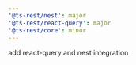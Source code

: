 ```yaml
---
'@ts-rest/nest': major
'@ts-rest/react-query': major
'@ts-rest/core': minor
---
```


add react-query and nest integration
